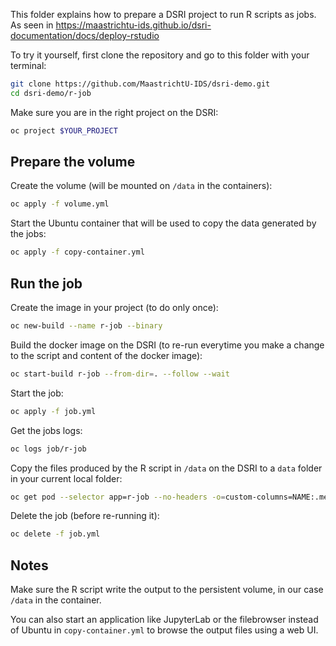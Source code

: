 This folder explains how to prepare a DSRI project to run R scripts as jobs. As seen in https://maastrichtu-ids.github.io/dsri-documentation/docs/deploy-rstudio

To try it yourself, first clone the repository and go to this folder with your terminal:

```bash
git clone https://github.com/MaastrichtU-IDS/dsri-demo.git
cd dsri-demo/r-job
```

Make sure you are in the right project on the DSRI:

```bash
oc project $YOUR_PROJECT
```

## Prepare the volume

Create the volume (will be mounted on `/data` in the containers):

```bash
oc apply -f volume.yml
```

Start the Ubuntu container that will be used to copy the data generated by the jobs:

```bash
oc apply -f copy-container.yml
```

## Run the job

Create the image in your project (to do only once):

```bash
oc new-build --name r-job --binary
```

Build the docker image on the DSRI (to re-run everytime you make a change to the script and content of the docker image):

```bash
oc start-build r-job --from-dir=. --follow --wait
```

Start the job:

```bash
oc apply -f job.yml
```

Get the jobs logs:

```bash
oc logs job/r-job
```

Copy the files produced by the R script in `/data` on the DSRI to a `data` folder in your current local folder:

```bash
oc get pod --selector app=r-job --no-headers -o=custom-columns=NAME:.metadata.name | xargs -I {} oc cp {}:/data ./data
```

Delete the job (before re-running it):

```bash
oc delete -f job.yml
```

## Notes

Make sure the R script write the output to the persistent volume, in our case `/data` in the container.

You can also start an application like JupyterLab or the filebrowser instead of Ubuntu in `copy-container.yml` to browse the output files using a web UI.